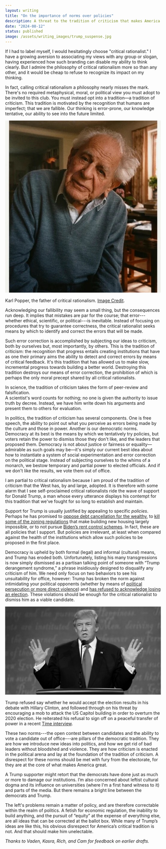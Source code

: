 ```yaml
---
layout: writing
title: "On the importance of norms over policies"
description: A threat to the tradition of criticism that makes America great 
date: "2024-08-12" 
status: published
image: /assets/writing_images/trump_suspense.jpg
---
```


If I had to label myself, I would hesitatingly choose "critical rationalist." I have a growing aversion to associating my views with any group or slogan, having experienced how such branding can disable my ability to think clearly. But I admire the philosophy of critical rationalism more so than any other, and it would be cheap to refuse to recognize its impact on my thinking. 

In fact, calling critical rationalism a philosophy nearly misses the mark. There's no required metaphysical, moral, or political view you must adopt to be invited to this club. You must instead opt into a tradition—a tradition of criticism. This tradition is motivated by the recognition that humans are imperfect; that we are fallible. Our thinking is error-prone, our knowledge tentative, our ability to see into the future limited. 

<img id='img-50' src="/assets/writing_images/popper_npg.jpeg">
<p id='center' class='caption'>Karl Popper, the father of critical rationalism. <a href="https://npg.org.uk/collections/search/portrait/mw82110/Sir-Karl-Raimund-Popper" rel='nofollow'>Image Credit</a>.</p>


Acknowledging our fallibility may seem a small thing, but the consequences run deep. It implies that mistakes are par for the course; that error---whether ethical, scientific, or political---is inevitable. Instead of focusing on procedures that try to guarantee correctness, the critical rationalist seeks means by which to identify and correct the errors that will be made. 

Such error correction is accomplished by subjecting our ideas to criticism, both by ourselves but, most importantly, by others. This is the tradition of criticism: the recognition that progress entails creating institutions that have as one their primary aims the ability to detect and correct errors by means of critical feedback. It's this tradition that has allowed us to make slow, incremental progress towards building a better world. Destroying this tradition destroys our means of error correction, the prohibition of which is perhaps the only moral precept shared by all critical rationalists. 

In science, the tradition of criticism takes the form of peer-review and falsification.  
A scientist's word counts for nothing; no one is given the authority to issue truth by decree.  Instead, we have him write down his arguments and present them to others for evaluation. 

In politics, the tradition of criticism has several components. One is free speech, the ability to point out what you perceive as errors being made by the culture and those in power. Another is our democratic norms. Democracy at its best is the means by which we tentatively try policies, but voters retain the power to dismiss those they don't like, and the leaders that proposed them. Democracy is not about justice or fairness or equality—admirable as such goals may be—it's simply our current best idea about how to instantiate a system of social experimentation and error correction on the political stage. Instead of subjecting ourselves to the whims of a monarch, we bestow temporary and partial power to elected officials. And if we don't like the results, we vote them out of office. 

I am partial to critical rationalism because I am proud of the tradition of criticism that the West has, by and large, adopted. It is therefore with some alarm that I see self-proclaimed critical rationalists ride the wave of support for Donald Trump, a man whose every utterance displays his contempt for this tradition that we've fought for so long to establish and maintain.  

Support for Trump is usually justified by appealing to specific _policies_. Perhaps he has promised to [oppose debt cancellation for the wealthy](https://cnbc.com/2024/07/16/trump-vp-vance-on-student-loan-forgiveness.html), to [kill some of the zoning regulations](https://reason.com/2024/07/17/trump-changes-his-mind-on-zoning-again/) that make building new housing largely impossible, or to not pursue [Biden’s rent control schemes](https://www.theguardian.com/us-news/article/2024/jul/16/biden-rent-control-plan). In fact, these are all policies that I support. But policies are irrelevant, at least when compared against the health of the institutions which allow such policies to be proposed in the first place. 

Democracy is upheld by both formal (legal) and informal (cultural) means, and Trump has eroded both. Unfortunately, listing his many transgressions is now simply dismissed as a partisan talking point of someone with “Trump derangement syndrome,” a phrase insidiously designed to disqualify any criticism of him. We need only focus on two behaviors to see his unsuitability for office, however: Trump has broken the norm against intimidating your political opponents (whether by means of [political persecution or more direct violence](https://en.wikipedia.org/wiki/Rhetoric_of_Donald_Trump#Violence_and_dehumanization)) and [has refused to acknowledge losing an election](https://en.wikipedia.org/wiki/Attempts_to_overturn_the_2020_United_States_presidential_election). These violations should be enough for the critical rationalist to dismiss him as a viable candidate. 

<img id='img-70' src="/assets/writing_images/trump_suspense.jpg">
<p id='center' class='caption'>Trump refused say whether he would accept the election results in his debate with Hillary Clinton, and followed through on his threat by encouraging a mob to attack the US Capitol building in order to overturn the 2020 election. He reiterated his refusal to sign off on a peaceful transfer of power in a recent <a href="https://time.com/6972163/donald-trump-political-violence-interview-exclusive/" rel="nofollow">Time interview</a>.</p>

These two norms---the open contest between candidates and the ability to vote a candidate out of office---are pillars of the democratic tradition. They are how we introduce new ideas into politics, and how we get rid of bad leaders without bloodshed and violence. They are how criticism is enacted in the political arena and lay at the foundation of the tradition of criticism. A disrespect for these norms should be met with fury from the electorate, for they are at the core of what makes America great. 

A Trump supporter might retort that the democrats have done just as much or more to damage our institutions. I’m also concerned about leftist cultural dogma and its influence on universities (where I'm a first hand witness to it) and parts of the media. But there remains a bright line between the democrats and Trump.  

The left's problems remain a matter of policy, and are therefore correctable within the realm of politics. A fetish for economic regulation, the inability to build anything, and the pursuit of “equity” at the expense of everything else, are all ideas that can be corrected at the ballot box. While many of Trump’s ideas are like this, his obvious disrespect for America’s critical tradition is not.  And that should make him unelectable. 


_Thanks to Vaden, Kasra, Rich, and Cam for feedback on earlier drafts._ 


